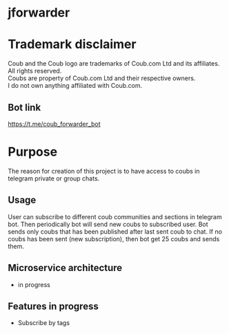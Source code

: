 # jforwarder

# Trademark disclaimer

Coub and the Coub logo are trademarks of Coub.com Ltd and its affiliates. All rights reserved.    
Coubs are property of Coub.com Ltd and their respective owners.    
I do not own anything affiliated with Coub.com.

## Bot link

https://t.me/coub_forwarder_bot

# Purpose

The reason for creation of this project is to have access to coubs in telegram private or group
chats.

## Usage

User can subscribe to different coub communities and sections in telegram bot. Then periodically bot
will send new coubs to subscribed user. Bot sends only coubs that has been published after last sent
coub to chat. If no coubs has been sent (new subscription), then bot get 25 coubs and sends them.

## Microservice architecture

- in progress

## Features in progress

- Subscribe by tags
